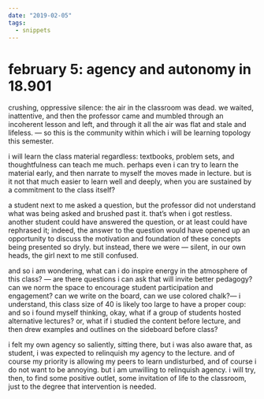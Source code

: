 ```yaml
---
date: "2019-02-05"
tags:
  - snippets
---
```

# february 5: agency and autonomy in 18.901

crushing, oppressive silence: the air in the classroom was dead. we waited, inattentive, and then the professor came and mumbled through an incoherent lesson and left, and through it all the air was flat and stale and lifeless. — so this is the community within which i will be learning topology this semester.

i will learn the class material regardless: textbooks, problem sets, and thoughtfulness can teach me much. perhaps even i can try to learn the material early, and then narrate to myself the moves made in lecture. but is it not that much easier to learn well and deeply, when you are sustained by a commitment to the class itself?

a student next to me asked a question, but the professor did not understand what was being asked and brushed past it. that’s when i got restless. another student could have answered the question, or at least could have rephrased it; indeed, the answer to the question would have opened up an opportunity to discuss the motivation and foundation of these concepts being presented so dryly. but instead, there we were — silent, in our own heads, the girl next to me still confused.

and so i am wondering, what can i do inspire energy in the atmosphere of this class? — are there questions i can ask that will invite better pedagogy? can we norm the space to encourage student participation and engagement? can we write on the board, can we use colored chalk?— i understand, this class size of 40 is likely too large to have a proper coup: and so i found myself thinking, okay, what if a group of students hosted alternative lectures? or, what if i studied the content before lecture, and then drew examples and outlines on the sideboard before class?

i felt my own agency so saliently, sitting there, but i was also aware that, as student, i was expected to relinquish my agency to the lecture. and of course my priority is allowing my peers to learn undisturbed, and of course i do not want to be annoying. but i am unwilling to relinquish agency. i will try, then, to find some positive outlet, some invitation of life to the classroom, just to the degree that intervention is needed.
